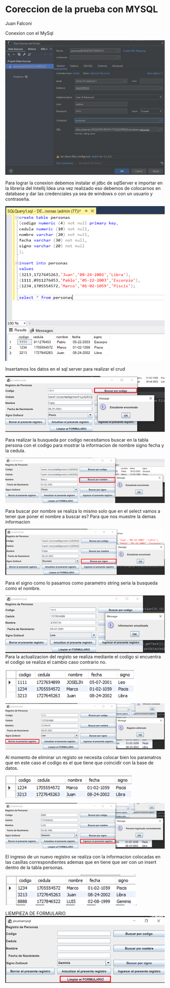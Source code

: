 # Coreccion de la prueba con MYSQL

Juan Falconi

Conexion con el MySql

![img.png](src/img/img.png)

Para lograr la conexion debemos instalar el jdbc de sqlServer e importar
en la libreria del Intellij Idea una vez realizado eso debemos de colocarnos en database
y dar las credenciales ya sea de windows o con un usuario y contraseña.

![img_1.png](src/img/img_1.png)

Insertamos los datos en el sql server para realizar el crud

![img_2.png](src/img/img_2.png)

Para realizar la busqueda por codigo necesitamos buscar en la tabla persona 
con el codigo para mostrar la informacion de nombre signo fecha y la cedula.

![img_3.png](src/img/img_3.png)

Para buscar por nombre se realiza lo mismo solo que en el select vamos a tener que poner
el nombre a buscar es?
Para que nos muestre la demas informacion

![img_4.png](src/img/img_4.png)

Para el signo como lo pasamos como parametro string seria la busqueda como el nombre.

![img_5.png](src/img/img_5.png)
Para la actualizacion del registo se realiza mediante el codigo si encuentra el codigo se realiza el cambio caso contrario no.

![img_6.png](src/img/img_6.png)

![img_7.png](src/img/img_7.png)

Al momento de eliminar un registo se necesita colocar bien los paramatros 
que en este caso el codigo es el que tiene que coincidir con la base de datos.

![img_8.png](src/img/img_8.png)

![img.png](src/img/img33.png)

El ingreso de un nuevo registro se realiza con la informacion colocadas en las casillas correspondientes
ademas que en tiene que ser con un insert dentro de la tabla personas.

![img_1.png](src/img/img_111.png).

LIEMPIEZA DE FORMULARIO
![img_2.png](src/img/img_2222.png)